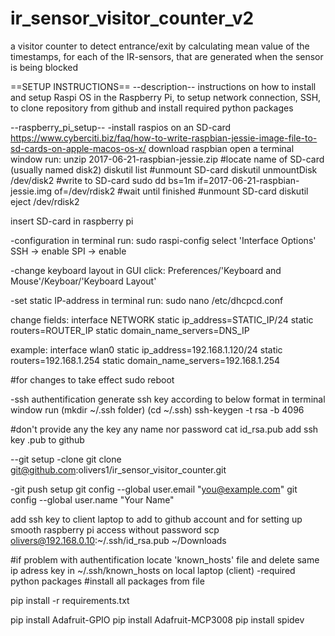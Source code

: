 # ir_sensor_visitor_counter_v2
a visitor counter to detect entrance/exit by calculating mean value of the timestamps, for each of the IR-sensors, that are generated when the sensor is being blocked


==SETUP INSTRUCTIONS==
--description--
instructions on how to install and setup Raspi OS in the Raspberry Pi, to setup network connection, SSH, to clone repository from github and install required python packages

--raspberry_pi_setup--
-install raspios on an SD-card
https://www.cyberciti.biz/faq/how-to-write-raspbian-jessie-image-file-to-sd-cards-on-apple-macos-os-x/
download raspbian
open a terminal window run:
unzip 2017-06-21-raspbian-jessie.zip
#locate name of SD-card (usually named disk2)
diskutil list
#unmount SD-card
diskutil unmountDisk /dev/disk2
#write to SD-card
sudo dd bs=1m if=2017-06-21-raspbian-jessie.img of=/dev/rdisk2
#wait until finished
#unmount SD-card
diskutil eject /dev/rdisk2

insert SD-card in raspberry pi

-configuration
in terminal run:
sudo raspi-config
select 'Interface Options'
SSH -> enable
SPI -> enable

-change keyboard layout
in GUI click:
Preferences/'Keyboard and Mouse'/Keyboar/'Keyboard Layout'

-set static IP-address
in terminal run:
sudo nano /etc/dhcpcd.conf

change fields:
interface NETWORK
static ip_address=STATIC_IP/24
static routers=ROUTER_IP
static domain_name_servers=DNS_IP

example: interface wlan0
static ip_address=192.168.1.120/24
static routers=192.168.1.254
static domain_name_servers=192.168.1.254

#for changes to take effect
sudo reboot

-ssh authentification
generate ssh key according to below format
in terminal window run
(mkdir ~/.ssh folder)
(cd ~/.ssh)
ssh-keygen -t rsa -b 4096

#don't provide any the key any name nor password
cat id_rsa.pub
add ssh key .pub to github

--git setup
-clone
git clone git@github.com:olivers1/ir_sensor_visitor_counter.git

-git push setup
git config --global user.email "you@example.com"
git config --global user.name "Your Name"

add ssh key to client laptop to add to github account and for setting up smooth raspberry pi access without password scp olivers@192.168.0.10:~/.ssh/id_rsa.pub ~/Downloads

#if problem with authentification locate 'known_hosts' file and delete same ip adress key in ~/.ssh/known_hosts on local laptop (client)
-required python packages
#install all packages from file

pip install -r requirements.txt

pip install Adafruit-GPIO
pip install Adafruit-MCP3008
pip install spidev
